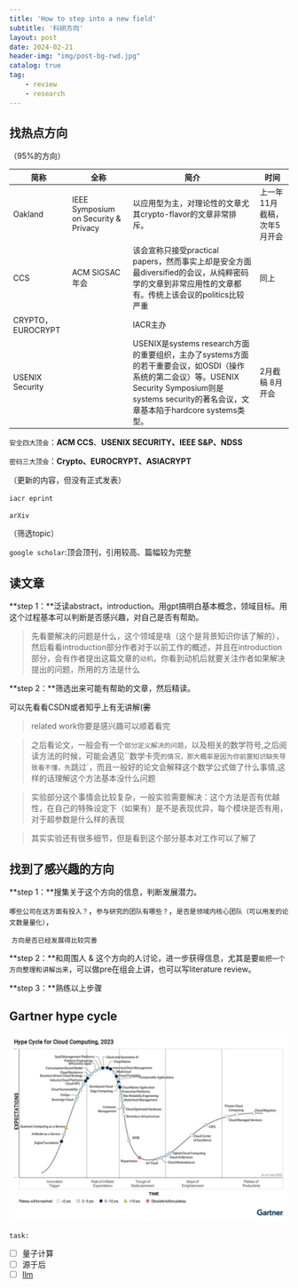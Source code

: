 ```yaml
---
title: 'How to step into a new field'
subtitle: '科研方向'
layout: post
date: 2024-02-21
header-img: "img/post-bg-rwd.jpg"
catalog: true
tag: 
    - review
    - research
---
```








## 找热点方向

（95%的方向）

| 简称              | 全称                                 | 简介                                                         | 时间                        |
| ----------------- | ------------------------------------ | ------------------------------------------------------------ | --------------------------- |
| Oakland           | IEEE Symposium on Security & Privacy | 以应用型为主，对理论性的文章尤其crypto-flavor的文章非常排斥。 | 上一年11月截稿，次年5月开会 |
| CCS               | ACM SIGSAC 年会                      | 该会宣称只接受practical papers，然而事实上却是安全方面最diversified的会议，从纯粹密码学的文章到非常应用性的文章都有。传统上该会议的politics比较严重 | 同上                        |
| CRYPTO，EUROCRYPT |                                      | IACR主办                                                     |                             |
| USENIX Security   |                                      | USENIX是systems research方面的重要组织，主办了systems方面的若干重要会议，如OSDI（操作系统的第二会议）等。USENIX Security Symposium则是systems security的著名会议，文章基本陷于hardcore systems类型。 | 2月截稿 8月开会             |

`安全四大顶会`：**ACM CCS**、**USENIX SECURITY、IEEE S&P、NDSS**

`密码三大顶会`：**Crypto、EUROCRYPT、ASIACRYPT**

（更新的内容，但没有正式发表）

`iacr eprint`

`arXiv`



（筛选topic）

`google scholar`:顶会顶刊，引用较高、篇幅较为完整



## 读文章

**step 1：**泛读abstract，introduction。用gpt搞明白基本概念，领域目标。用这个过程基本可以判断是否感兴趣，对自己是否有帮助。

> 先看要解决的问题是什么，这个领域是啥（这个是背景知识你该了解的），然后看看introduction部分作者对于以前工作的概述，并且在introduction部分，会有作者提出这篇文章的`动机`，你看到动机后就要关注作者如果解决提出的问题，所用的方法是什么





**step 2：**筛选出来可能有帮助的文章，然后精读。

可以先看看CSDN或者知乎上有无讲解(~~雾~~

> related work你要是感兴趣可以顺着看完

> 之后看论文，一般会有一个`部分定义解决的问题`，以及相关的数学符号,之后阅读方法的时候，可能会遇见``数学卡壳`的情况，那大概率是因为你前置知识缺失导致看不懂，先`跳过`，而且一般好的论文会解释这个数学公式做了什么事情,这样的话理解这个方法基本没什么问题

> 实验部分这个事情会比较复杂，一般实验需要解决：这个方法是否有优越性，在自己的特殊设定下（如果有）是不是表现优异，每个模块是否有用，对于超参数是什么样的表现

> 其实实验还有很多细节，但是看到这个部分基本对工作可以了解了



## 找到了感兴趣的方向

**step 1：**搜集关于这个方向的信息，判断发展潜力。

​				`哪些公司在这方面有投入？`，`参与研究的团队有哪些？`，`是否是领域内核心团队（可以用发的论文数量量化）`，

​				`方向是否已经发展得比较完善`

**step 2：**和周围人 & 这个方向的人讨论，进一步获得信息，尤其是要`能把一个方向整理和讲解出来`，可以做pre在组会上讲，也可以写literature review。

**step 3：**熟练以上步骤





## Gartner hype cycle

![image-20240407131504497](https://raw.githubusercontent.com/BugProducer2/PicBed/main/img/image-20240407131504497.png)

`task:`

- [ ] 量子计算
- [ ] 源于后
- [ ] [llm](https://bugproducer2.github.io/2024/03/31/LLM_Review/)
